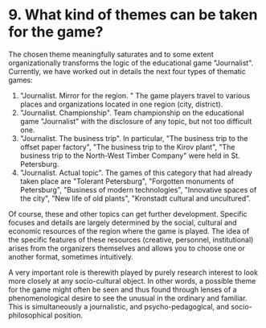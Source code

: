 # 9. What kind of themes can be taken for the game?

The chosen theme meaningfully saturates and to some extent organizationally transforms the logic of the educational game "Journalist". Currently, we have worked out in details the next four types of thematic games:

1. "Journalist. Mirror for the region. " The game players travel to various places and organizations located in one region (city, district).
2. "Journalist. Championship". Team championship on the educational game "Journalist" with the disclosure of any topic, but not too difficult one.
3. "Journalist. The business trip". In particular, "The business trip to the offset paper factory", "The business trip to the Kirov plant", "The business trip to the North-West Timber Company" were held in St. Petersburg.
4. "Journalist. Actual topic". The games of this category that had already taken place are "Tolerant Petersburg", "Forgotten monuments of Petersburg", "Business of modern technologies", "Innovative spaces of the city", "New life of old plants", "Kronstadt cultural and uncultured”.

Of course, these and other topics can get further development. Specific focuses and details are largely determined by the social, cultural and economic resources of the region where the game is played. The idea of the specific features of these resources (creative, personnel, institutional) arises from the organizers themselves and allows you to choose one or another format, sometimes intuitively.

A very important role is therewith played by purely research interest to look more closely at any socio-cultural object. In other words, a possible theme for the game might often be seen and thus found through lenses of a phenomenological desire to see the unusual in the ordinary and familiar. This is simultaneously a journalistic, and psycho-pedagogical, and socio-philosophical position.
